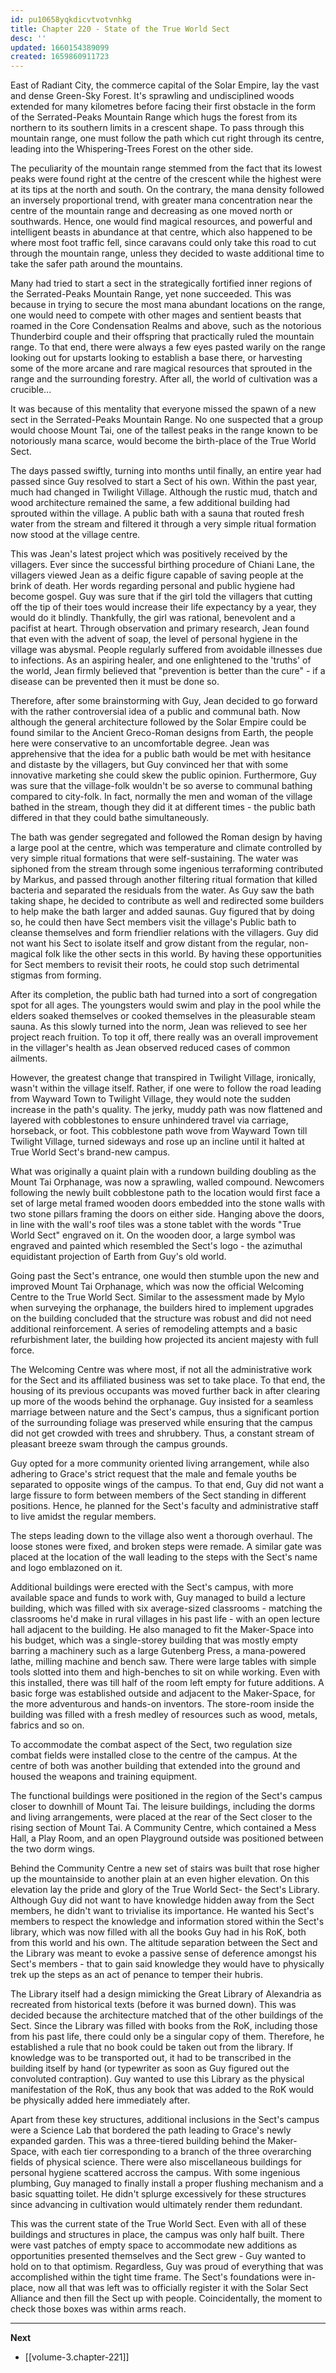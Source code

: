 ```yaml
---
id: pu10658yqkdicvtvotvnhkg
title: Chapter 220 - State of the True World Sect
desc: ''
updated: 1660154389099
created: 1659860911723
---
```


East of Radiant City, the commerce capital of the Solar Empire, lay the vast and dense Green-Sky Forest. It's sprawling and undisciplined woods extended for many kilometres before facing their first obstacle in the form of the Serrated-Peaks Mountain Range which hugs the forest from its northern to its southern limits in a crescent shape. To pass through this mountain range, one must follow the path which cut right through its centre, leading into the Whispering-Trees Forest on the other side.

The peculiarity of the mountain range stemmed from the fact that its lowest peaks were found right at the centre of the crescent while the highest were at its tips at the north and south. On the contrary, the mana density followed an inversely proportional trend, with greater mana concentration near the centre of the mountain range and decreasing as one moved north or southwards. Hence, one would find magical resources, and powerful and intelligent beasts in abundance at that centre, which also happened to be where most foot traffic fell, since caravans could only take this road to cut through the mountain range, unless they decided to waste additional time to take the safer path around the mountains.

Many had tried to start a sect in the strategically fortified inner regions of the Serrated-Peaks Mountain Range, yet none succeeded. This was because in trying to secure the most mana abundant locations on the range, one would need to compete with other mages and sentient beasts that roamed in the Core Condensation Realms and above, such as the notorious Thunderbird couple and their offspring that practically ruled the mountain range. To that end, there were always a few eyes pasted warily on the range looking out for upstarts looking to establish a base there, or harvesting some of the more arcane and rare magical resources that sprouted in the range and the surrounding forestry. After all, the world of cultivation was a crucible...

It was because of this mentality that everyone missed the spawn of a new sect in the Serrated-Peaks Mountain Range. No one suspected that a group would choose Mount Tai, one of the tallest peaks in the range known to be notoriously mana scarce, would become the birth-place of the True World Sect.

The days passed swiftly, turning into months until finally, an entire year had passed since Guy resolved to start a Sect of his own. Within the past year, much had changed in Twilight Village. Although the rustic mud, thatch and wood architecture remained the same, a few additional building had sprouted within the village. A public bath with a sauna that routed fresh water from the stream and filtered it through a very simple ritual formation now stood at the village centre. 

This was Jean's latest project which was positively received by the villagers. Ever since the successful birthing procedure of Chiani Lane, the villagers viewed Jean as a deific figure capable of saving people at the brink of death. Her words regarding personal and public hygiene had become gospel. Guy was sure that if the girl told the villagers that cutting off the tip of their toes would increase their life expectancy by a year, they would do it blindly. Thankfully, the girl was rational, benevolent and a pacifist at heart. Through observation and primary research, Jean found that even with the advent of soap, the level of personal hygiene in the village was abysmal. People regularly suffered from avoidable illnesses due to infections. As an aspiring healer, and one enlightened to the 'truths' of the world, Jean firmly believed that "prevention is better than the cure" - if a disease can be prevented then it must be done so.

Therefore, after some brainstorming with Guy, Jean decided to go forward with the rather controversial idea of a public and communal bath. Now although the general architecture followed by the Solar Empire could be found similar to the Ancient Greco-Roman designs from Earth, the people here were conservative to an uncomfortable degree. Jean was apprehensive that the idea for a public bath would be met with hesitance and distaste by the villagers, but Guy convinced her that with some innovative marketing she could skew the public opinion. Furthermore, Guy was sure that the village-folk wouldn't be so averse to communal bathing compared to city-folk. In fact, normally the men and woman of the village bathed in the stream, though they did it at different times - the public bath differed in that they could bathe simultaneously.

The bath was gender segregated and followed the Roman design by having a large pool at the centre, which was temperature and climate controlled by very simple ritual formations that were self-sustaining. The water was siphoned from the stream through some ingenious terraforming contributed by Markus, and passed through another filtering ritual formation that killed bacteria and separated the residuals from the water. As Guy saw the bath taking shape, he decided to contribute as well and redirected some builders to help make the bath larger and added saunas. Guy figured that by doing so, he could then have Sect members visit the village's Public bath to cleanse themselves and form friendlier relations with the villagers. Guy did not want his Sect to isolate itself and grow distant from the regular, non-magical folk like the other sects in this world. By having these opportunities for Sect members to revisit their roots, he could stop such detrimental stigmas from forming.

After its completion, the public bath had turned into a sort of congregation spot for all ages. The youngsters would swim and play in the pool while the elders soaked themselves or cooked themselves in the pleasurable steam sauna. As this slowly turned into the norm, Jean was relieved to see her project reach fruition. To top it off, there really was an overall improvement in the villager's health as Jean observed reduced cases of common ailments.

However, the greatest change that transpired in Twilight Village, ironically, wasn't within the village itself. Rather, if one were to follow the road leading from Wayward Town to Twilight Village, they would note the sudden increase in the path's quality. The jerky, muddy path was now flattened and layered with cobblestones to ensure unhindered travel via carriage, horseback, or foot. This cobblestone path wove from Wayward Town till Twilight Village, turned sideways and rose up an incline until it halted at True World Sect's brand-new campus.

What was originally a quaint plain with a rundown building doubling as the Mount Tai Orphanage, was now a sprawling, walled compound. Newcomers following the newly built cobblestone path to the location would first face a set of large metal framed wooden doors embedded into the stone walls with two stone pillars framing the doors on either side. Hanging above the doors, in line with the wall's roof tiles was a stone tablet with the words "True World Sect" engraved on it. On the wooden door, a large symbol was engraved and painted which resembled the Sect's logo - the azimuthal equidistant projection of Earth from Guy's old world.

Going past the Sect's entrance, one would then stumble upon the new and improved Mount Tai Orphanage, which was now the official Welcoming Centre to the True World Sect. Similar to the assessment made by Mylo when surveying the orphanage, the builders hired to implement upgrades on the building concluded that the structure was robust and did not need additional reinforcement. A series of remodeling attempts and a basic refurbishment later, the building how projected its ancient majesty with full force.

The Welcoming Centre was where most, if not all the administrative work for the Sect and its affiliated business was set to take place. To that end, the housing of its previous occupants was moved further back in after clearing up more of the woods behind the orphanage. Guy insisted for a seamless marriage between nature and the Sect's campus, thus a significant portion of the surrounding foliage was preserved while ensuring that the campus did not get crowded with trees and shrubbery. Thus, a constant stream of pleasant breeze swam through the campus grounds.

Guy opted for a more community oriented living arrangement, while also adhering to Grace's strict request that the male and female youths be separated to opposite wings of the campus. To that end, Guy did not want a large fissure to form between members of the Sect standing in different positions. Hence, he planned for the Sect's faculty and administrative staff to live amidst the regular members.

The steps leading down to the village also went a thorough overhaul. The loose stones were fixed, and broken steps were remade. A similar gate was placed at the location of the wall leading to the steps with the Sect's name and logo emblazoned on it.

Additional buildings were erected with the Sect's campus, with more available space and funds to work with, Guy managed to build a lecture building, which was filled with six average-sized classrooms - matching the classrooms he'd make in rural villages in his past life - with an open lecture hall adjacent to the building. He also managed to fit the Maker-Space into his budget, which was a single-storey building that was mostly empty barring a machinery such as a large Gutenberg Press, a mana-powered lathe, milling machine and bench saw. There were large tables with simple tools slotted into them and high-benches to sit on while working. Even with this installed, there was till half of the room left empty for future additions. A basic forge was established outside and adjacent to the Maker-Space, for the more adventurous and hands-on inventors. The store-room inside the building was filled with a fresh medley of resources such as wood, metals, fabrics and so on.

To accommodate the combat aspect of the Sect, two regulation size combat fields were installed close to the centre of the campus. At the centre of both was another building that extended into the ground and housed the weapons and training equipment.

The functional buildings were positioned in the region of the Sect's campus closer to downhill of Mount Tai. The leisure buildings, including the dorms and living arrangements, were placed at the rear of the Sect closer to the rising section of Mount Tai. A Community Centre, which contained a Mess Hall, a Play Room, and an open Playground outside was positioned between the two dorm wings.

Behind the Community Centre a new set of stairs was built that rose higher up the mountainside to another plain at an even higher elevation. On this elevation lay the pride and glory of the True World Sect- the Sect's Library. Although Guy did not want to have knowledge hidden away from the Sect members, he didn't want to trivialise its importance. He wanted his Sect's members to respect the knowledge and information stored within the Sect's library, which was now filled with all the books Guy had in his RoK, both from this world and his own. The altitude separation between the Sect and the Library was meant to evoke a passive sense of deference amongst his Sect's members - that to gain said knowledge they would have to physically trek up the steps as an act of penance to temper their hubris.

The Library itself had a design mimicking the Great Library of Alexandria as recreated from historical texts (before it was burned down). This was decided because the architecture matched that of the other buildings of the Sect. Since the Library was filled with books from the RoK, including those from his past life, there could only be a singular copy of them. Therefore, he established a rule that no book could be taken out from the library. If knowledge was to be transported out, it had to be transcribed in the building itself by hand (or typewriter as soon as Guy figured out the convoluted contraption). Guy wanted to use this Library as the physical manifestation of the RoK, thus any book that was added to the RoK would be physically added here immediately after.

Apart from these key structures, additional inclusions in the Sect's campus were a Science Lab that bordered the path leading to Grace's newly expanded garden. This was a three-tiered building behind the Maker-Space, with each tier corresponding to a branch of the three overarching fields of physical science. There were also miscellaneous buildings for personal hygiene scattered accross the campus. With some ingenious plumbing, Guy managed to finally install a proper flushing mechanism and a basic squatting toilet. He didn't splurge excessively for these structures since advancing in cultivation would ultimately render them redundant.

This was the current state of the True World Sect. Even with all of these buildings and structures in place, the campus was only half built. There were vast patches of empty space to accommodate new additions as opportunities presented themselves and the Sect grew - Guy wanted to hold on to that optimism. Regardless, Guy was proud of everything that was accomplished within the tight time frame. The Sect's foundations were in-place, now all that was left was to officially register it with the Solar Sect Alliance and then fill the Sect up with people. Coincidentally, the moment to check those boxes was within arms reach.

____

**Next**
* [[volume-3.chapter-221]]